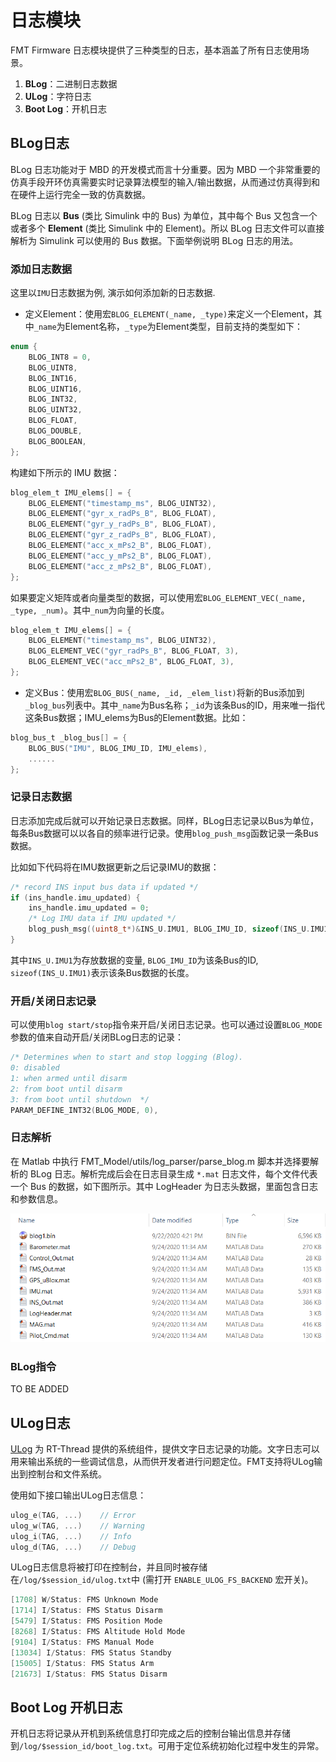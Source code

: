 # 日志模块
FMT Firmware 日志模块提供了三种类型的日志，基本涵盖了所有日志使用场景。

1. **BLog**：二进制日志数据
2. **ULog**：字符日志
3. **Boot Log**：开机日志

## BLog日志

BLog 日志功能对于 MBD 的开发模式而言十分重要。因为 MBD 一个非常重要的仿真手段开环仿真需要实时记录算法模型的输入/输出数据，从而通过仿真得到和在硬件上运行完全一致的仿真数据。

BLog 日志以 **Bus**  (类比 Simulink 中的 Bus) 为单位，其中每个 Bus 又包含一个或者多个 **Element** (类比 Simulink 中的 Element)。所以 BLog 日志文件可以直接解析为 Simulink 可以使用的 Bus 数据。下面举例说明 BLog 日志的用法。

### 添加日志数据
这里以`IMU`日志数据为例, 演示如何添加新的日志数据.

- 定义Element：使用宏`BLOG_ELEMENT(_name, _type)`来定义一个Element，其中`_name`为Element名称，`_type`为Element类型，目前支持的类型如下：
```c
enum {
	BLOG_INT8 = 0,
	BLOG_UINT8,
	BLOG_INT16,
	BLOG_UINT16,
	BLOG_INT32,
	BLOG_UINT32,
	BLOG_FLOAT,
	BLOG_DOUBLE,
	BLOG_BOOLEAN,
};
```

构建如下所示的 IMU 数据：
```c
blog_elem_t IMU_elems[] = {
    BLOG_ELEMENT("timestamp_ms", BLOG_UINT32),
    BLOG_ELEMENT("gyr_x_radPs_B", BLOG_FLOAT),
    BLOG_ELEMENT("gyr_y_radPs_B", BLOG_FLOAT),
    BLOG_ELEMENT("gyr_z_radPs_B", BLOG_FLOAT),
    BLOG_ELEMENT("acc_x_mPs2_B", BLOG_FLOAT),
    BLOG_ELEMENT("acc_y_mPs2_B", BLOG_FLOAT),
    BLOG_ELEMENT("acc_z_mPs2_B", BLOG_FLOAT),
};
```

如果要定义矩阵或者向量类型的数据，可以使用宏`BLOG_ELEMENT_VEC(_name, _type, _num)`。其中`_num`为向量的长度。
```c
blog_elem_t IMU_elems[] = {
    BLOG_ELEMENT("timestamp_ms", BLOG_UINT32),
    BLOG_ELEMENT_VEC("gyr_radPs_B", BLOG_FLOAT, 3),
    BLOG_ELEMENT_VEC("acc_mPs2_B", BLOG_FLOAT, 3),
};
```

- 定义Bus：使用宏`BLOG_BUS(_name, _id, _elem_list)`将新的Bus添加到`_blog_bus`列表中。其中`_name`为Bus名称；`_id`为该条Bus的ID，用来唯一指代这条Bus数据；IMU_elems为Bus的Element数据。比如：
```c
blog_bus_t _blog_bus[] = {
    BLOG_BUS("IMU", BLOG_IMU_ID, IMU_elems),
	......
};
```

### 记录日志数据
日志添加完成后就可以开始记录日志数据。同样，BLog日志记录以Bus为单位，每条Bus数据可以以各自的频率进行记录。使用`blog_push_msg`函数记录一条Bus数据。

比如如下代码将在IMU数据更新之后记录IMU的数据：
```c
/* record INS input bus data if updated */
if (ins_handle.imu_updated) {
    ins_handle.imu_updated = 0;
    /* Log IMU data if IMU updated */
    blog_push_msg((uint8_t*)&INS_U.IMU1, BLOG_IMU_ID, sizeof(INS_U.IMU1));
}
```
其中`INS_U.IMU1`为存放数据的变量, `BLOG_IMU_ID`为该条Bus的ID, `sizeof(INS_U.IMU1)`表示该条Bus数据的长度。

### 开启/关闭日志记录
可以使用`blog start/stop`指令来开启/关闭日志记录。也可以通过设置`BLOG_MODE`参数的值来自动开启/关闭BLog日志的记录：
```c
/* Determines when to start and stop logging (Blog).
0: disabled
1: when armed until disarm
2: from boot until disarm
3: from boot until shutdown  */
PARAM_DEFINE_INT32(BLOG_MODE, 0),
```

### 日志解析
在 Matlab 中执行 FMT_Model/utils/log_parser/parse_blog.m 脚本并选择要解析的 BLog 日志。解析完成后会在日志目录生成 `*.mat` 日志文件，每个文件代表一个 Bus 的数据，如下图所示。其中 LogHeader 为日志头数据，里面包含日志和参数信息。

![parsed_blog](figures/parsed_blog.png)

### BLog指令
TO BE ADDED

## ULog日志
[ULog](https://www.rt-thread.org/document/site/programming-manual/ulog/ulog/) 为 RT-Thread 提供的系统组件，提供文字日志记录的功能。文字日志可以用来输出系统的一些调试信息，从而供开发者进行问题定位。FMT支持将ULog输出到控制台和文件系统。

使用如下接口输出ULog日志信息：
```c
ulog_e(TAG, ...)    // Error
ulog_w(TAG, ...)    // Warning
ulog_i(TAG, ...)    // Info
ulog_d(TAG, ...)    // Debug
```

ULog日志信息将被打印在控制台，并且同时被存储在`/log/$session_id/ulog.txt`中 (需打开 `ENABLE_ULOG_FS_BACKEND` 宏开关)。
```c
[1708] W/Status: FMS Unknown Mode
[1714] I/Status: FMS Status Disarm
[5479] I/Status: FMS Position Mode
[8268] I/Status: FMS Altitude Hold Mode
[9104] I/Status: FMS Manual Mode
[13034] I/Status: FMS Status Standby
[15005] I/Status: FMS Status Arm
[21673] I/Status: FMS Status Disarm
```

## Boot Log 开机日志

开机日志将记录从开机到系统信息打印完成之后的控制台输出信息并存储到`/log/$session_id/boot_log.txt`。可用于定位系统初始化过程中发生的异常。
